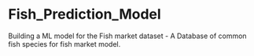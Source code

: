 # Fish_Prediction_Model
Building a ML model for the Fish market dataset - A Database of common fish species for fish market model. 